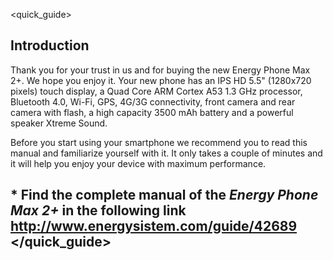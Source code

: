 <quick_guide>

## Introduction
Thank you for your trust in us and for buying the new Energy Phone Max 2+. We hope you enjoy it.
Your new phone has an IPS HD 5.5" (1280x720 pixels) touch display, a Quad Core ARM Cortex A53 1.3 GHz processor, Bluetooth 4.0, Wi-Fi, GPS, 4G/3G connectivity, front camera and rear camera with flash, a high capacity 3500 mAh battery and a powerful speaker Xtreme Sound.

Before you start using your smartphone we recommend you to read this manual and familiarize yourself with it. It only takes a couple of minutes and it will help you enjoy your device with maximum performance.

## <unique> * Find the complete manual of the *Energy Phone Max 2+* in the following link  http://www.energysistem.com/guide/42689 </unique> </quick_guide>


